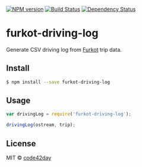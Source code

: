 [![NPM version][npm-image]][npm-url]
[![Build Status][travis-image]][travis-url]
[![Dependency Status][gemnasium-image]][gemnasium-url]

# furkot-driving-log

Generate CSV driving log from [Furkot] trip data.

## Install

```sh
$ npm install --save furkot-driving-log
```

## Usage

```js
var drivingLog = require('furkot-driving-log');

drivingLog(ostream, trip);
```

## License

MIT © [code42day](https://code42day.com)

[Furkot]: https://trips.furkot.com

[npm-image]: https://img.shields.io/npm/v/furkot-driving-log.svg
[npm-url]: https://npmjs.org/package/furkot-driving-log

[travis-url]: https://travis-ci.org/furkot/furkot-driving-log
[travis-image]: https://img.shields.io/travis/furkot/furkot-driving-log.svg

[gemnasium-image]: https://img.shields.io/gemnasium/furkot/furkot-driving-log.svg
[gemnasium-url]: https://gemnasium.com/furkot/furkot-driving-log
